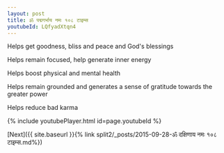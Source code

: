 ```yaml
---
layout: post
title: ॐ पद्मगर्भाय नमः १०८ टाइम्स
youtubeId: LQfyadXtqn4
---
```

 
 
Helps get goodness, bliss and peace and God's blessings
 
Helps remain focused, help generate inner energy 
 
Helps boost physical and mental health 
 
Helps remain grounded and generates a sense of gratitude towards the greater power 
 
Helps reduce bad karma
 
 
 
 


{% include youtubePlayer.html id=page.youtubeId %}
 
[Next]({{ site.baseurl }}{% link  split2/_posts/2015-09-28-ॐ दक्षिणाय नमः १०८ टाइम्स.md%})
 
